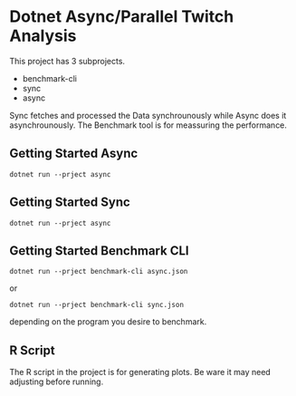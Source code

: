 # Dotnet Async/Parallel Twitch Analysis

This project has 3 subprojects. 

* benchmark-cli
* sync
* async

Sync fetches and processed the Data synchrounously while Async does it asynchrounously. The Benchmark tool is for meassuring the performance.

## Getting Started Async

```
dotnet run --prject async
```

## Getting Started Sync

```
dotnet run --prject async
```

## Getting Started Benchmark CLI
```
dotnet run --prject benchmark-cli async.json
```
or
```
dotnet run --prject benchmark-cli sync.json
```

depending on the program you desire to benchmark.

## R Script

The R script in the project is for generating plots. Be ware it may need adjusting before running.
